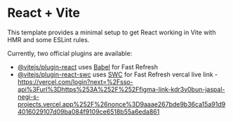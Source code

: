 # React + Vite

This template provides a minimal setup to get React working in Vite with HMR and some ESLint rules.

Currently, two official plugins are available:

- [@vitejs/plugin-react](https://github.com/vitejs/vite-plugin-react/blob/main/packages/plugin-react/README.md) uses [Babel](https://babeljs.io/) for Fast Refresh
- [@vitejs/plugin-react-swc](https://github.com/vitejs/vite-plugin-react-swc) uses [SWC](https://swc.rs/) for Fast Refresh
   vercal live link - https://vercel.com/login?next=%2Fsso-api%3Furl%3Dhttps%253A%252F%252Ffigma-link-kdr3v0bun-jaspal-negi-s-projects.vercel.app%252F%26nonce%3D9aaae267bde9b36ca15a91d94016029107d09ba084f9109ce6518b55a6eda861
